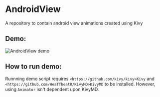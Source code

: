 # AndroidView
A repository to contain android view animations created using Kivy

Demo:
----
![AndroidView demo]()

How to run demo:
---------------
Runnning demo script requires `<https://github.com/kivy/kivy>Kivy` and `<https://github.com/HeaTTheatR/KivyMD>KivyMD` to be installed. However, using `Animator` isn't dependent upon KivyMD.
